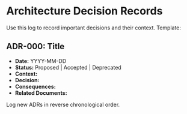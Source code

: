 # Architecture Decision Records

Use this log to record important decisions and their context. Template:

## ADR-000: Title
- **Date:** YYYY-MM-DD
- **Status:** Proposed | Accepted | Deprecated
- **Context:**
- **Decision:**
- **Consequences:**
- **Related Documents:**

Log new ADRs in reverse chronological order.
